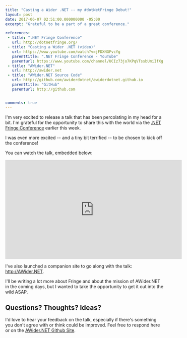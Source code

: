 ```yaml
---
title: "Casting a Wider .NET -- my #dotNetFringe Debut!"
layout: post
date: 2017-06-07 02:51:00.000000000 -05:00
excerpt: "Grateful to be a part of a great conference."

references:
 - title: ".NET Fringe Conference"
   url: http://dotnetfringe.org/
 - title: "Casting a Wider .NET (video)"
   url: https://www.youtube.com/watch?v=jFDXNGFvcYg
   parenttitle: ".NET Fringe Conference - YouTube"
   parenturl: https://www.youtube.com/channel/UCIz73jo7KPqVTssbUmiIfXg
 - title: "AWider.NET"
   url: http://awider.net
 - title: "AWider.NET Source Code"
   url: http://github.com/awiderdotnet/awiderdotnet.github.io
   parenttitle: "GitHub"
   parenturl: http://github.com


comments: true
---
```

I'm very excited to release a talk that has been percolating in my head for a bit. I'm grateful for the opportunity to share this with the world via the [.NET Fringe Conference](http://dotnetfringe.org) earlier this week.

I was even more excited -- and a tiny bit terrified -- to be chosen to kick off the conference!

You can watch the talk, embedded below: 

<iframe width="560" height="315" src="https://www.youtube.com/embed/jFDXNGFvcYg" frameborder="0" allowfullscreen></iframe>

I've also launched a companion site to go along with the talk: <http://AWider.NET>.

I'll be writing a lot more about Fringe and about the mission of AWider.NET in the coming days, but I wanted to take the opportunity to get it out into the wild ASAP. 

## Questions? Thoughts? Ideas?
I'd love to hear your feedback on the talk, especially if there's something you don't agree with or think could be improved. Feel free to respond here or on the [AWider.NET Github Site](http://github.com/AWiderDotNet/AWiderDotNet.github.io).